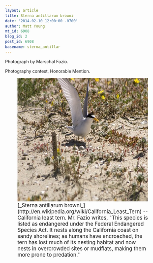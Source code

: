 ```yaml
---
layout: article
title: Sterna antillarum browni
date: '2014-02-10 12:00:00 -0700'
author: Matt Young
mt_id: 6908
blog_id: 2
post_id: 6908
basename: sterna_antillar
---
```

Photograph by Marschal Fazio.

Photography contest, Honorable Mention.

<figure>
<img src="/uploads/2014/fazio.sterna_antillarum_browni.jpg" alt="fazio.sterna_antillarum_browni.jpg" width="600" height="400" />
<figcaption markdown="span">
<big>[_Sterna antillarum browni_](http://en.wikipedia.org/wiki/California_Least_Tern) -- California least tern.   Mr. Fazio writes, "This species is listed as endangered under the Federal Endangered Species Act. It nests along the California coast on sandy shorelines; as humans have encroached, the tern has lost much of its nesting habitat and now nests in overcrowded sites or mudflats, making them more prone to predation."</big>

</figcaption>
</figure>
